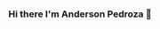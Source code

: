 ### Hi there I'm Anderson Pedroza 👋

<!--
**AndersonPM-HUB/AndersonPM-HUB** is a ✨ _special_ ✨ repository because its `README.md` (this file) appears on your GitHub profile.

Here are some ideas to get you started:

- 🔭 I’m currently working on Programming
- 🌱 I’m currently learning diferents technologies for web programmingmm,  Data analysis.
- ⚡ I like exercise, meditate, read books, and do my own programs.
-->
